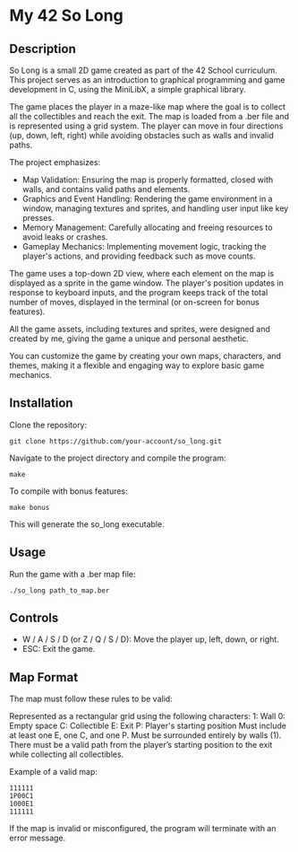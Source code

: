 # My 42 So Long
## Description

So Long is a small 2D game created as part of the 42 School curriculum. This project serves as an introduction to graphical programming and game development in C, using the MiniLibX, a simple graphical library.

The game places the player in a maze-like map where the goal is to collect all the collectibles and reach the exit. The map is loaded from a .ber file and is represented using a grid system. The player can move in four directions (up, down, left, right) while avoiding obstacles such as walls and invalid paths.

The project emphasizes:

  - Map Validation: Ensuring the map is properly formatted, closed with walls, and contains valid paths and elements.
  - Graphics and Event Handling: Rendering the game environment in a window, managing textures and sprites, and handling user input like key presses.
  - Memory Management: Carefully allocating and freeing resources to avoid leaks or crashes.
  - Gameplay Mechanics: Implementing movement logic, tracking the player's actions, and providing feedback such as move counts.

The game uses a top-down 2D view, where each element on the map is displayed as a sprite in the game window. The player's position updates in response to keyboard inputs, and the program keeps track of the total number of moves, displayed in the terminal (or on-screen for bonus features).

All the game assets, including textures and sprites, were designed and created by me, giving the game a unique and personal aesthetic.

You can customize the game by creating your own maps, characters, and themes, making it a flexible and engaging way to explore basic game mechanics.
## Installation

Clone the repository:
```
git clone https://github.com/your-account/so_long.git
```
Navigate to the project directory and compile the program:
```
make
```
To compile with bonus features:
```
make bonus
```
This will generate the so_long executable.
## Usage

Run the game with a .ber map file:
```
./so_long path_to_map.ber
```
## Controls

  - W / A / S / D (or Z / Q / S / D): Move the player up, left, down, or right.
  - ESC: Exit the game.

## Map Format

The map must follow these rules to be valid:

  Represented as a rectangular grid using the following characters:
      1: Wall
      0: Empty space
      C: Collectible
      E: Exit
      P: Player's starting position
  Must include at least one E, one C, and one P.
  Must be surrounded entirely by walls (1).
  There must be a valid path from the player’s starting position to the exit while collecting all collectibles.

Example of a valid map:
```
111111
1P00C1
1000E1
111111
```
If the map is invalid or misconfigured, the program will terminate with an error message.

